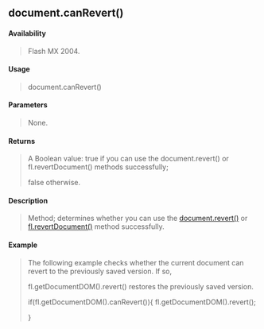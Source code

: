 ## document.canRevert()

#### Availability

> Flash MX 2004.

#### Usage

> document.canRevert()

#### Parameters

> None.

#### Returns

> A Boolean value: true if you can use the document.revert() or fl.revertDocument() methods successfully;
>
> false otherwise.

#### Description

> Method; determines whether you can use the [document.revert()](#_bookmark262) or [fl.revertDocument()](#_bookmark528) method successfully.

#### Example

> The following example checks whether the current document can revert to the previously saved version. If so,
>
> fl.getDocumentDOM().revert() restores the previously saved version.
>
> if(fl.getDocumentDOM().canRevert()){ fl.getDocumentDOM().revert();
>
> }

